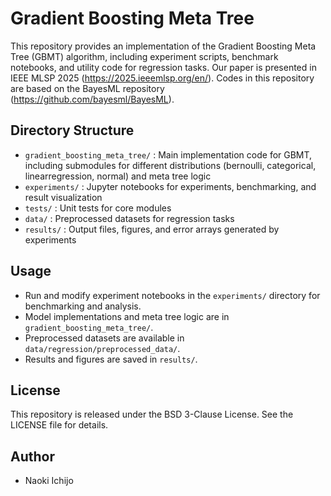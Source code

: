 

# Gradient Boosting Meta Tree

This repository provides an implementation of the Gradient Boosting Meta Tree (GBMT) algorithm, including experiment scripts, benchmark notebooks, and utility code for regression tasks.
Our paper is presented in IEEE MLSP 2025 (https://2025.ieeemlsp.org/en/).
Codes in this repository are based on the BayesML repository (https://github.com/bayesml/BayesML).


## Directory Structure
- `gradient_boosting_meta_tree/` : Main implementation code for GBMT, including submodules for different distributions (bernoulli, categorical, linearregression, normal) and meta tree logic
- `experiments/` : Jupyter notebooks for experiments, benchmarking, and result visualization
- `tests/` : Unit tests for core modules
- `data/` : Preprocessed datasets for regression tasks
- `results/` : Output files, figures, and error arrays generated by experiments


## Usage
- Run and modify experiment notebooks in the `experiments/` directory for benchmarking and analysis.
- Model implementations and meta tree logic are in `gradient_boosting_meta_tree/`.
- Preprocessed datasets are available in `data/regression/preprocessed_data/`.
- Results and figures are saved in `results/`.


## License
This repository is released under the BSD 3-Clause License. See the LICENSE file for details.


## Author
- Naoki Ichijo
